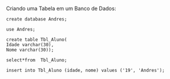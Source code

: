 Criando uma Tabela em um Banco de Dados:

    create database Andres;

    use Andres;

    create table Tbl_Aluno(
    Idade varchar(30),
    Nome varchar(30));

    select*from  Tbl_Aluno;

    insert into Tbl_Aluno (idade, nome) values ('19', 'Andres');
